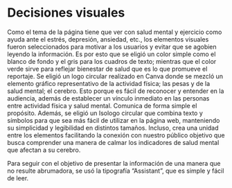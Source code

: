 # Decisiones visuales

Como el tema de la página tiene que ver con salud mental y ejercicio como ayuda ante el estrés, depresión, ansiedad, etc., los elementos visuales fueron seleccionados para motivar a los usuarios y evitar que se agobien leyendo la información. Es por esto que se eligió un color simple como el blanco de fondo y el gris para los cuadros de texto; mientras que el color verde sirve para reflejar bienestar de salud que es lo que promueve el reportaje. Se eligió un logo circular realizado en Canva donde se mezcló un elemento gráfico representativo de la actividad física; las pesas y de la salud mental; el cerebro. Esto porque es fácil de reconocer y entender en la audiencia, además de establecer un vínculo inmediato en las personas entre actividad física y salud mental. Comunica de forma simple el propósito. Además, se eligió un Isologo circular que combina texto y símbolos para que sea más fácil de utilizar en la página web, manteniendo su simplicidad y legibilidad en distintos tamaños. Incluso, crea una unidad entre los elementos facilitando la conexión con nuestro público objetivo que busca comprender una manera de calmar los indicadores de salud mental que afectan a su cerebro. 

Para seguir con el objetivo de presentar la información de una manera que no resulte abrumadora, se usó la tipografía “Assistant”, que es simple y fácil de leer. 